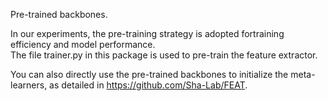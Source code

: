 Pre-trained backbones.

In our experiments,  the pre-training strategy is adopted fortraining efficiency and model performance.  
The file trainer.py in this package is used  to  pre-train the feature extractor.

You can also directly use the pre-trained backbones to initialize the meta-learners, as detailed in https://github.com/Sha-Lab/FEAT.
